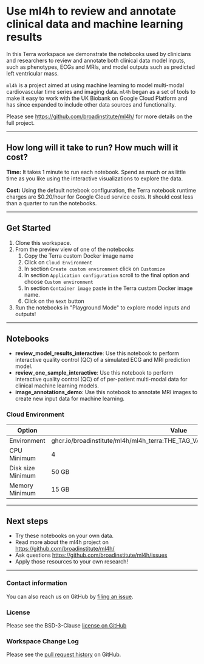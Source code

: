 # Use ml4h to review and annotate clinical data and machine learning results

In this Terra workspace we demonstrate the notebooks used by clinicians and researchers to review and annotate both clinical data model inputs, such as phenotypes, ECGs and MRIs, and model outputs such as predicted left ventricular mass.

`ml4h` is a project aimed at using machine learning to model multi-modal cardiovascular
time series and imaging data. `ml4h` began as a set of tools to make it easy to work
with the UK Biobank on Google Cloud Platform and has since expanded to include other data sources
and functionality. 

Please see https://github.com/broadinstitute/ml4h/ for more details on the full project.

----------------------------
## How long will it take to run? How much will it cost?
**Time:** It takes 1 minute to run each notebook. Spend as much or as little time as you like using the interactive visualizations to explore the data.

**Cost:** Using the default notebook configuration, the Terra notebook runtime charges are $0.20/hour for Google Cloud service costs. It should cost less than a quarter to run the notebooks.

----------------------------
## Get Started

1. Clone this workspace.
1. From the preview view of one of the notebooks
    1. Copy the Terra custom Docker image name
    1. Click on `Cloud Environment`
    1. In section `Create custom environment` click on `Customize`
    1. In section `Application configuration` scroll to the final option and choose `Custom environment`
    2. In section `Container image` paste in the Terra custom Docker image name.
    3. Click on the `Next` button
1. Run the notebooks in "Playground Mode" to explore model inputs and outputs!

----------------------------
## Notebooks

* **review_model_results_interactive**: Use this notebook to perform interactive quality control (QC) of a simulated ECG and MRI prediction model.
* **review_one_sample_interactive**: Use this notebook to perform interactive quality control (QC) of of per-patient multi-modal data for clinical machine learning models.
* **image_annotations_demo**: Use this notebook to annotate MRI images to create new input data for machine learning.

### Cloud Environment

| Option | Value |
| --- | --- |
| Environment | ghcr.io/broadinstitute/ml4h/ml4h_terra:THE_TAG_VALUE_YOU_SEE_IN_THE_NOTEBOOKS |
| CPU Minimum | 4|
| Disk size Minimum | 50 GB |
| Memory Minimum | 15 GB |

----------------------------
## Next steps

* Try these notebooks on your own data.
* Read more about the ml4h project on  https://github.com/broadinstitute/ml4h/ 
* Ask questions https://github.com/broadinstitute/ml4h/issues
* Apply those resources to your own research!

---

### Contact information

You can also reach us on GitHub by [filing an issue](https://github.com/broadinstitute/ml4h/issues).

### License
Please see the BSD-3-Clause [license on GitHub](https://github.com/broadinstitute/ml4h/blob/master/LICENSE.TXT)

### Workspace Change Log
Please see the [pull request history](https://github.com/broadinstitute/ml4h/pulls?q=is%3Apr+) on GitHub.